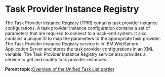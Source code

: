 # Task Provider Instance Registry

The Task Provider Instance Registry \(TPIR\) contains task provider instance configurations. A task provider instance configuration contains a set of parameters that are required to connect to a back-end system. It also contains a unique ID to map the parameters to the appropriate task provider. The Task Provider Instance Registry service is in IBM WebSphere Application Server and stores the task provider configurations in an XML variable. The Task Provider Instance Registry service also provides a service to get and modify task provider instances.

**Parent topic:**[Overview of the Unified Task List portlet](../integrate/ovw_utl.md)

